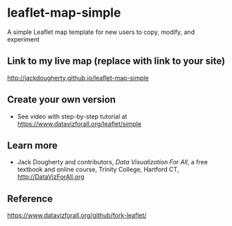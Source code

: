 # leaflet-map-simple
A simple Leaflet map template for new users to copy, modify, and experiment

## Link to my live map (replace with link to your site)

http://jackdougherty.github.io/leaflet-map-simple

## Create your own version
- See video with step-by-step tutorial at https://www.datavizforall.org/leaflet/simple

## Learn more
- Jack Dougherty and contributors, *Data Visualization For All*, a free textbook and online course, Trinity College, Hartford CT, http://DataVizForAll.org

## Reference
https://www.datavizforall.org/github/fork-leaflet/